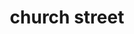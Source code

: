 ---
title: church street
location: 435 S Church St, St Peters, MO 63376
layout: businessData
status: true
googleMapsLink: "https://g.page/church-street-bar?share"
store: church Street
info: "Neighborhood bar with cheap drink prices and live music on Fridays and Saturdays. Come play pool, Golden Tee and other games while you hangout and have a few cocktails."
---